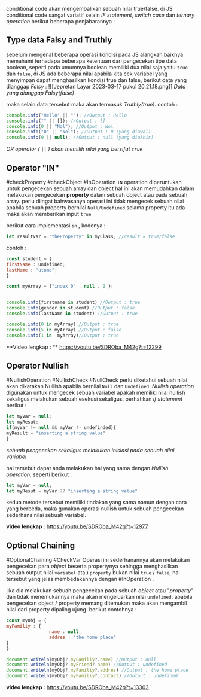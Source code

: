 conditional code akan mengembalikan sebuah nilai true/false. 
di JS conditional code sangat variatif selain *IF statement*, *switch case* dan *ternary operation* berikut beberapa penjabarannya : 


## Type data Falsy and Truthly
sebelum mengenal beberapa operasi kondisi pada JS alangkah baiknya memahami terhadapa beberapa ketentuan dari pengecekan tipe data boolean, seperti pada umumnya boolean memiliki dua nilai saja yaitu `true` dan `false`, di JS ada beberapa nilai apabila kita cek variabel yang menyimpan dapat menghasilkan kondisi true dan false, berikut data yang dianggap *Falsy*  : 
![[Jepretan Layar 2023-03-17 pukul 20.21.18.png]]
*Data yang dianggap Falsy(false)*

maka selain data tersebut maka akan termasuk *Truthly(true)*.
contoh : 
```js
console.info("Hello" || ""); //Output : Hello
console.info("" || []); //Output : []
console.info(0 || "Nol"); //Output : Nol
console.info("0" || "Nol"); //Output : 0 (yang diawal)
console.info(0 || null); //Output : null (yang diakhir)
```
*OR operator ( `||` ) akan memilih nilai yang bersifat `true`* 


## Operator "IN"
#checkProperty #checkObject  #InOperation
`IN` operation diperuntukan untuk pengecekan sebuah array dan object hal ini akan memudahkan dalam melakukan pengecekan **property** dalam sebuah object atau pada sebuah array.
perlu diingat bahwasanya operasi ini tidak mengecek sebuah nilai apabila sebuah property bernilai `Null/Undefined` selama property itu ada maka akan memberikan input `true`

berikut cara implementasi `in` , kodenya :
```js
let resultVar = "theProperty" in myClass; //result = true/false  
```

contoh :  
```js
const student = {
firstName : Undefined;
lastName : "utomo";
}

const myArray = {"index 0" , null , 2 };


console.info(firstname in student) //Output : true
console.info(gender in student) //Output : false
console.info(lastName in student) //Output : true

console.info(0 in myArray) //Output : true
console.info(5 in myArray) //Output : false
console.info(1 in  myArray)//Output : true

```

**Video lengkap : **
https://youtu.be/SDROba_M42g?t=12299

## Operator Nullish 
#NullishOperation #NullishCheck #NullCheck
perlu diketahui sebuah nilai akan dikatakan Nullish apabila bernilai `Null` dan `Undefined`.
*Nullish operation* digunakan untuk mengecek sebuah variabel apakah memiliki nilai nullish sekaligus melakukan sebuah esekusi sekaligus.
perhatikan *if statement* berikut :
```js
let myVar = null;
let myResut;
if(myVar != null && myVar !- undefinded){
myResult = "inserting a string value"
}
```
*sebuah pengecekan sekaligus melakukan inisiasi pada sebuah nilai variabel*

hal tersebut dapat anda melakukan hal yang sama dengan *Nullish operation*, seperti berikut :
```js
let myVar = null;
let myResut = myVar ?? "inserting a string value"
```

kedua metode tersebut memiliki tindakan yang sama namun dengan cara yang berbeda, maka gunakan operasi nullish untuk sebuah pengecekan sederhana nilai sebuah variabel.

**video lengkap :** 
https://youtu.be/SDROba_M42g?t=12977

## Optional Chaining
#OptionalChaining #CheckVar
Operasi ini sederhanannya akan melakukan pengecekan para *object* beserta propertynya sehingga menghasilkan sebuah output  nilai `variabel` atau `property` bukan nilai `true` / `false`, hal tersebut yang jelas membedakannya dengan #InOperation .

jika dia melakukan sebuah pengecekan pada sebuah *object* atau "*property*" dan tidak menemukannya maka akan mengeluarkan nilai `undefined`.
apabila pengecekan object / property memang ditemukan maka akan mengambil nilai dari property dipaling ujung. berikut contohnya :

```js
const myObj = {
myFamiliy : {
				name : null,
				addres : "the home place"
}
}

document.writeln(myObj?.myFamiliy?.name) //Output : null
document.writeln(myObj?.myFriend?.name) //Output : undefined
document.writeln(myObj?.myFamiliy?.addres) //Output : the home place
document.writeln(myObj?.myFamiliy?.contact) //Output : undefined
```

**video lengkap :** 
https://youtu.be/SDROba_M42g?t=13303


